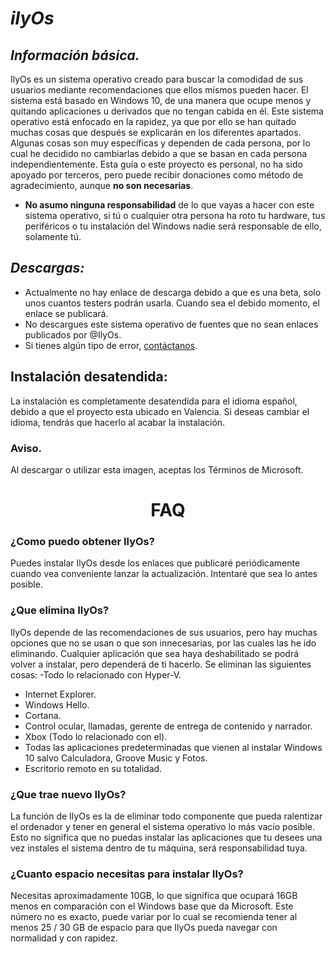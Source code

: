 # *ilyOs*
## *Información básica.*
IlyOs es un sistema operativo creado para buscar la comodidad de sus usuarios mediante recomendaciones que ellos mismos pueden hacer. El sistema está basado en Windows 10, de una manera que ocupe menos y quitando aplicaciones u derivados que no tengan cabida en él.
Este sistema operativo está enfocado en la rapidez, ya que por ello se han quitado muchas cosas que después se explicarán en los diferentes apartados.
Algunas cosas son muy específicas y dependen de cada persona, por lo cual he decidido no cambiarlas debido a que se basan en cada persona independientemente.
Esta guía o este proyecto es personal, no ha sido apoyado por terceros, pero puede recibir donaciones como método de agradecimiento, aunque **no son necesarias**.
- **No asumo ninguna responsabilidad** de lo que vayas a hacer con este sistema operativo, si tú o cualquier otra persona ha roto tu hardware, tus periféricos o tu instalación del Windows nadie será responsable de ello, solamente tú.

## *Descargas:*
- Actualmente no hay enlace de descarga debido a que es una beta, solo unos cuantos testers podrán usarla. Cuando sea el debido momento, el enlace se publicará.
- No descargues este sistema operativo de fuentes que no sean enlaces publicados por @IlyOs.
- Si tienes algún tipo de error, [contáctanos](URL "https://twitter.com/7ilyOs").

## Instalación desatendida:
La instalación es completamente desatendida para el idioma español, debido a que el proyecto esta ubicado en Valencia. Si deseas cambiar el idioma, tendrás que hacerlo al acabar la instalación.

### Aviso.

Al descargar o utilizar esta imagen, aceptas los Términos de Microsoft.
<div align="center">
  <h1>FAQ</h1>
</div>

### ¿Como puedo obtener IlyOs?
Puedes instalar IlyOs desde los enlaces que publicaré periódicamente cuando vea conveniente lanzar la actualización. Intentaré que sea lo antes posible.
### ¿Que elimina IlyOs?
IlyOs depende de las recomendaciones de sus usuarios, pero hay muchas opciones que no se usan o que son innecesarias, por las cuales las he ido eliminando. Cualquier aplicación que sea haya deshabilitado se podrá volver a instalar, pero dependerá de ti hacerlo. Se eliminan las siguientes cosas:
-Todo lo relacionado con Hyper-V.
- Internet Explorer.
- Windows Hello.
- Cortana.
- Control ocular, llamadas, gerente de entrega de contenido y narrador.
- Xbox (Todo lo relacionado con el).
- Todas las aplicaciones predeterminadas que vienen al instalar Windows 10 salvo Calculadora, Groove Music y Fotos.
- Escritorio remoto en su totalidad.
### ¿Que trae nuevo IlyOs?
La función de IlyOs es la de eliminar todo componente que pueda ralentizar el ordenador y tener en general el sistema operativo lo más vacío posible. Esto no significa que no puedas instalar las aplicaciones que tu desees una vez instales el sistema dentro de tu máquina, será responsabilidad tuya.
### ¿Cuanto espacio necesitas para instalar IlyOs?
Necesitas aproximadamente 10GB, lo que significa que ocupará 16GB menos en comparación con el Windows base que da Microsoft. Este número no es exacto, puede variar por lo cual se recomienda tener al menos 25 / 30 GB de espacio para que IlyOs pueda navegar con normalidad y con rapidez.

